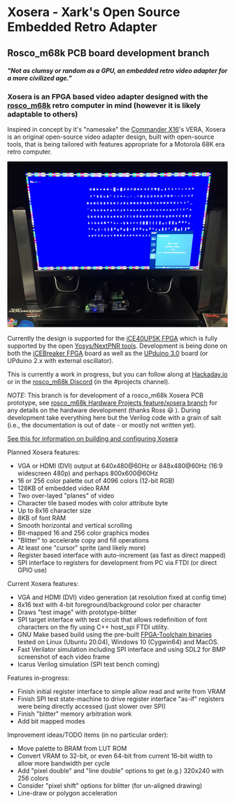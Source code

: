 # Xosera - Xark's Open Source Embedded Retro Adapter

## Rosco_m68k PCB board development branch

##### _"Not as clumsy or random as a GPU, an embedded retro video adapter for a more civilized age."_

### Xosera is an FPGA based video adapter designed with the [rosco_m68k](https://github.com/rosco-m68k/rosco_m68k) retro computer in mind (however it is likely adaptable to others)

Inspired in concept by it's "namesake" the [Commander X16](https://www.commanderx16.com/)'s VERA, Xosera is an original open-source video adapter design, built with open-source tools, that is being tailored with features appropriate for a Motorola 68K era retro computer.

![Xosera 848x480 DVI Font Test](pics/XoseraTest_848x480_DVI.jpg)

Currently the design is supported for the [iCE40UP5K FPGA](https://www.latticesemi.com/en/Products/FPGAandCPLD/iCE40UltraPlus) which is fully supported by the open [Yosys/NextPNR tools](https://github.com/YosysHQ).  Development is being done on both the [iCEBreaker FPGA](https://github.com/icebreaker-fpga/icebreaker) board as well as the [UPduino 3.0](https://github.com/tinyvision-ai-inc/UPduino-v3.0) board (or UPduino 2.x with external oscillator).

This is currently a work in progress, but you can follow along at [Hackaday.io](https://hackaday.io/Xark) or in the [rosco_m68k Discord](https://discord.gg/zGUB7R8) (in the #projects channel).

*NOTE:* This branch is for development of a rosco_m68k Xosera PCB prototype, see [rosco_m68k Hardware Projects feature/xosera branch](https://github.com/rosco-m68k/hardware-projects/tree/feature/xosera) for any details on the hardware development (thanks Ross 😃 ).  During development take everything here but the Verilog code with a grain of salt (i.e., the documentation is out of date - or mostly not written yet).

[See this for information on building and configuring Xosera](BUILDING.md)

Planned Xosera features:

* VGA or HDMI (DVI) output at 640x480@60Hz or 848x480@60Hz (16:9 widescreen 480p) and perhaps 800x600@60Hz
* 16 or 256 color palette out of 4096 colors (12-bit RGB)
* 128KB of embedded video RAM
* Two over-layed "planes" of video
* Character tile based modes with color attribute byte
* Up to 8x16 character size
* 8KB of font RAM
* Smooth horizontal and vertical scrolling
* Bit-mapped 16 and 256 color graphics modes
* "Blitter" to accelerate copy and fill operations
* At least one "cursor" sprite (and likely more)
* Register based interface with auto-increment (as fast as direct mapped)
* SPI interface to registers for development from PC via FTDI (or direct GPIO use)

Current Xosera features:

* VGA and HDMI (DVI) video generation (at resolution fixed at config time)
* 8x16 text with 4-bit foreground/background color per character
* Draws "test image" with prototype-blitter
* SPI target interface with test circuit that allows redefinition of font characters on the fly using C++ host_spi FTDI utility.
* GNU Make based build using the pre-built [FPGA-Toolchain binaries](https://github.com/open-tool-forge/fpga-toolchain) tested on Linux (Ubuntu 20.04), Windows 10 (Cygwin64) and MacOS.
* Fast Verilator simulation including SPI interface and using SDL2 for BMP screenshot of each video frame
* Icarus Verilog simulation (SPI test bench coming)

Features in-progress:

* Finish initial register interface to simple allow read and write from VRAM
* Finish SPI test state-machine to drive register interface "as-if" registers were being directly accessed (just slower over SPI)
* Finish "blitter" memory arbitration work
* Add bit mapped modes

Improvement ideas/TODO items (in no particular order):

* Move palette to BRAM from LUT ROM
* Convert VRAM to 32-bit, or even 64-bit from current 16-bit width to allow more bandwidth per cycle
* Add "pixel double" and "line double" options to get (e.g.) 320x240 with 256 colors
* Consider "pixel shift" options for blitter (for un-aligned drawing)
* Line-draw or polygon acceleration
